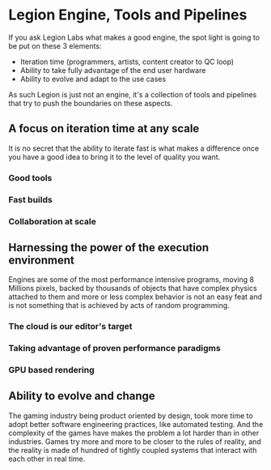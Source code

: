# Legion Engine, Tools and Pipelines

If you ask Legion Labs what makes a good engine, the spot light is going to be put on these 3 elements:
 * Iteration time (programmers, artists, content creator to QC loop)
 * Ability to take fully advantage of the end user hardware
 * Ability to evolve and adapt to the use cases

As such Legion is just not an engine, it's a collection of tools and pipelines that try to push the boundaries on these aspects.

## A focus on iteration time at any scale

It is no secret that the ability to iterate fast is what makes a difference once you have a good idea to bring it to the level of quality you want. 

### Good tools

### Fast builds

### Collaboration at scale

## Harnessing the power of the execution environment

Engines are some of the most performance intensive programs, moving 8 Millions pixels, backed by thousands of objects that have complex physics attached to them and more or less complex behavior is not an easy feat and is not something that is achieved by acts of random programming.

### The cloud is our editor's target

### Taking advantage of proven performance paradigms

### GPU based rendering

## Ability to evolve and change

The gaming industry being product oriented by design, took more time to adopt better software engineering practices, like automated testing. And the complexity of the games have makes the problem a lot harder than in other industries. Games try more and more to be closer to the rules of reality, and the reality is made of hundred of tightly coupled systems that interact with each other in real time.

